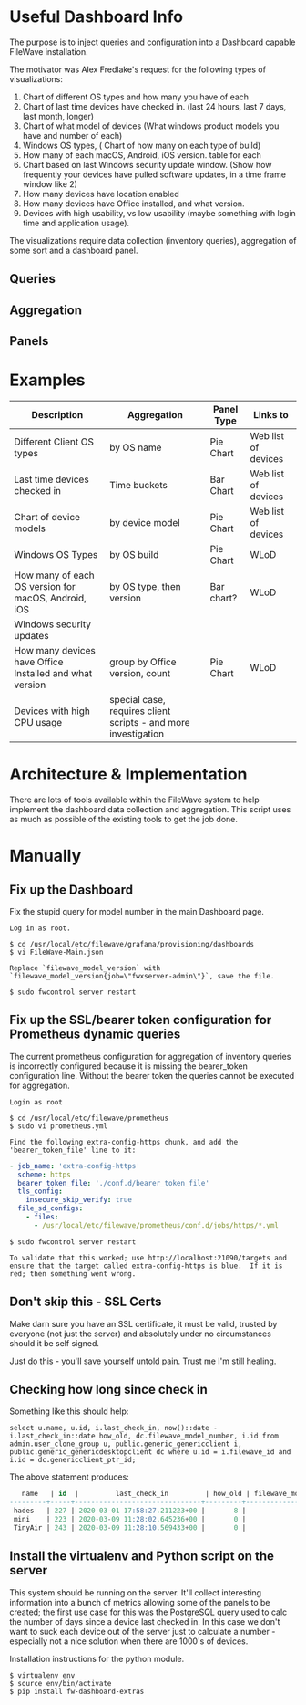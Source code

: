 Useful Dashboard Info
=

The purpose is to inject queries and configuration into a Dashboard capable FileWave installation.

The motivator was Alex Fredlake's request for the following types of visualizations:
1. Chart of different OS types and how many you have of each
2. Chart of last time devices have checked in. (last 24 hours, last 7 days, last month, longer) 
3. Chart of what model of devices (What windows product models you have and number of each) 
4. Windows OS types, ( Chart of how many on each type of build) 
5. How many of each macOS, Android, iOS version. table for each
6. Chart based on last Windows security update window. (Show how frequently your devices have pulled software updates, in a time frame window like 2)
7. How many devices have location enabled 
8. How many devices have Office installed, and what version. 
9. Devices with high usability, vs low usability (maybe something with login time and application usage). 

The visualizations require data collection (inventory queries), aggregation of some sort and a dashboard panel.

Queries
-

Aggregation
-

Panels
-

Examples
=

| Description | Aggregation | Panel Type | Links to |
| ----------- | ------------| ---------- | -------- |
| Different Client OS types | by OS name | Pie Chart | Web list of devices
| Last time devices checked in | Time buckets | Bar Chart | Web list of devices
| Chart of device models | by device model | Pie Chart | Web list of devices
| Windows OS Types | by OS build | Pie Chart | WLoD
| How many of each OS version for macOS, Android, iOS | by OS type, then version | Bar chart? | WLoD
| Windows security updates | | | |
| How many devices have Office Installed and what version | group by Office version, count | Pie Chart | WLoD
| Devices with high CPU usage | special case, requires client scripts - and more investigation

Architecture & Implementation
==
There are lots of tools available within the FileWave system to help implement the dashboard data collection and aggregation.  This script uses as much as possible of the existing tools to get the job done. 

Manually
==

Fix up the Dashboard
-
Fix the stupid query for model number in the main Dashboard page.  


    Log in as root. 
    
    $ cd /usr/local/etc/filewave/grafana/provisioning/dashboards
    $ vi FileWave-Main.json
  
    Replace `filewave_model_version` with `filewave_model_version{job=\"fwxserver-admin\"}`, save the file.

    $ sudo fwcontrol server restart

Fix up the SSL/bearer token configuration for Prometheus dynamic queries
-
The current prometheus configuration for aggregation of inventory queries is incorrectly configured because it is missing the bearer_token configuration line.  Without the bearer token the queries cannot be executed for aggregation.

    Login as root

    $ cd /usr/local/etc/filewave/prometheus
    $ sudo vi prometheus.yml

    Find the following extra-config-https chunk, and add the 'bearer_token_file' line to it: 
```yaml
- job_name: 'extra-config-https'
  scheme: https
  bearer_token_file: './conf.d/bearer_token_file'
  tls_config:
    insecure_skip_verify: true
  file_sd_configs:
    - files:
      - /usr/local/etc/filewave/prometheus/conf.d/jobs/https/*.yml
```

    $ sudo fwcontrol server restart

    To validate that this worked; use http://localhost:21090/targets and ensure that the target called extra-config-https is blue.  If it is red; then something went wrong. 


Don't skip this - SSL Certs
-
Make darn sure you have an SSL certificate, it must be valid, trusted by everyone (not just the server) and absolutely under no circumstances should it be self signed.  

Just do this - you'll save yourself untold pain.  Trust me I'm still healing.


Checking how long since check in
-
Something like this should help: 

    select u.name, u.id, i.last_check_in, now()::date - i.last_check_in::date how_old, dc.filewave_model_number, i.id from admin.user_clone_group u, public.generic_genericclient i, public.generic_genericdesktopclient dc where u.id = i.filewave_id and i.id = dc.genericclient_ptr_id;

The above statement produces: 

```sql
   name   | id  |         last_check_in         | how_old | filewave_model_number | id 
---------+-----+-------------------------------+---------+-----------------------+----
 hades   | 227 | 2020-03-01 17:58:27.211223+00 |       8 |                    23 |  3
 mini    | 223 | 2020-03-09 11:28:02.645236+00 |       0 |                    25 |  1
 TinyAir | 243 | 2020-03-09 11:28:10.569433+00 |       0 |                    25 |  4
```

Install the virtualenv and Python script on the server
-
This system should be running on the server.  It'll collect interesting information into a bunch of metrics allowing some of the panels to be created; the first use case for this was the PostgreSQL query used to calc the number of days since a device last checked in.  In this case we don't want to suck each device out of the server just to calculate a number - especially not a nice solution when there are 1000's of devices.

Installation instructions for the python module.

    $ virtualenv env
    $ source env/bin/activate
    $ pip install fw-dashboard-extras
    

